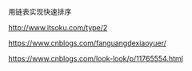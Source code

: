 用链表实现快速排序





http://www.itsoku.com/type/2



https://www.cnblogs.com/fanguangdexiaoyuer/





https://www.cnblogs.com/look-look/p/11765554.html


